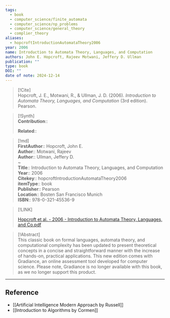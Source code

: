 ```yaml
---
tags:
  - book
  - computer_science/finite_automata
  - computer_science/np_problems
  - computer_science/general_theory
  - complier_theory
aliases:
  - hopcroftIntroductionAutomataTheory2006
year: 2006
name: Introduction to Automata Theory, Languages, and Computation
authors: John E. Hopcroft, Rajeev Motwani, Jeffery D. Ullman
publication: ""
type: book
DOI: ""
date of note: 2024-12-14
---
```


> [!Cite]  
> Hopcroft, J. E., Motwani, R., & Ullman, J. D. (2006). _Introduction to Automata Theory, Languages, and Computation_ (3rd edition). Pearson.

>[!Synth]  
>**Contribution**::  
>  
>**Related**::   
>  
  
>[!md]  
> **FirstAuthor**:: Hopcroft, John E.  
> **Author**:: Motwani, Rajeev  
> **Author**:: Ullman, Jeffery D.  
~  
> **Title**:: Introduction to Automata Theory, Languages, and Computation  
> **Year**:: 2006  
> **Citekey**:: hopcroftIntroductionAutomataTheory2006  
> **itemType**:: book  
> **Publisher**:: Pearson  
> **Location**:: Bosten San Francisco Munich  
> **ISBN**:: 978-0-321-45536-9  

> [!LINK]  
> 
> [Hopcroft et al. - 2006 - Introduction to Automata Theory, Languages, and Co.pdf](file:///home/lukexie/Documents/Papers/storage/UK9I9NN8/Hopcroft%20et%20al.%20-%202006%20-%20Introduction%20to%20Automata%20Theory,%20Languages,%20and%20Co.pdf) 
>  

> [!Abstract]  
> This classic book on formal languages, automata theory, and computational complexity has been updated to present theoretical concepts in a concise and straightforward manner with the increase of hands-on, practical applications. This new edition comes with Gradiance, an online assessment tool developed for computer science. Please note, Gradiance is no longer available with this book, as we no longer support this product.  

-----
## Reference



- [[Artificial Intelligence Modern Approach by Russell]]
- [[Introduction to Algorithms by Cormen]]


